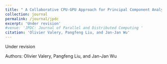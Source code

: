 ```yaml
---
title: " A Collaborative CPU-GPU Approach for Principal Component Analysis on Mobile Heterogeneous Platforms"
collection: journal
permalink: /journal/jpdc
excerpt: 'Under revision'
#venue: 'JPDC: Journal of Parallel and Distributed Computing '
citation: 'Olivier Valery, Pangfeng Liu, and Jan-Jan Wu'
---
```


Under revision

Authors: Olivier Valery, Pangfeng Liu, and Jan-Jan Wu
